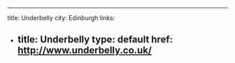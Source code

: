 ---
title: Underbelly
city: Edinburgh
links:
  - title: Underbelly
    type: default
    href: http://www.underbelly.co.uk/
    ---
